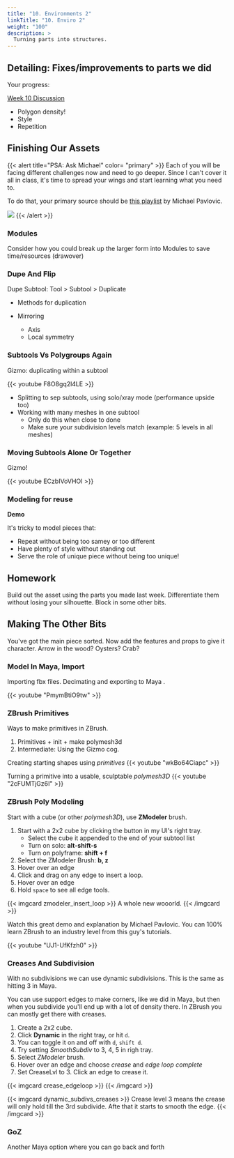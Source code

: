 ```yaml
---
title: "10. Environments 2"
linkTitle: "10. Enviro 2"
weight: "100"
description: >
  Turning parts into structures.
---
```


## Detailing: Fixes/improvements to parts we did

Your progress:

[Week 10 Discussion](https://laureate-au.blackboard.com/webapps/discussionboard/do/message?action=list_messages&course_id=_89547_1&nav=discussion_board_entry&conf_id=_152757_1&forum_id=_866561_1&message_id=_2243100_1)

* Polygon density!
* Style
* Repetition

## Finishing Our Assets

{{< alert title="PSA: Ask Michael" color= "primary" >}}
Each of you will be facing different challenges now and need to go deeper. Since I can't cover it all in class, it's time to spread your wings and start learning what you need to. 

To do that, your primary source should be [this playlist](https://www.youtube.com/playlist?list=PLkzopwqcFevbxxNfZtq1ae09h1dht4S6M) by Michael Pavlovic.

<a href="https://www.youtube.com/playlist?list=PLkzopwqcFevbxxNfZtq1ae09h1dht4S6M"><img src="pavlovic_zbrush_basics.jpg"></a>
{{< /alert >}}


### Modules

Consider how you could break up the larger form into Modules to save time/resources
(drawover)

### Dupe And Flip

 Dupe Subtool: Tool > Subtool > Duplicate 

* Methods for duplication
  
* Mirroring
  * Axis
  * Local symmetry

### Subtools Vs Polygroups Again

Gizmo: duplicating within a subtool

{{< youtube F8O8gq2l4LE >}}

* Splitting to sep subtools, using solo/xray mode (performance upside too)
* Working with many meshes in one subtool
  * Only do this when close to done
  * Make sure your subdivision levels match (example: 5 levels in all meshes)

### Moving Subtools Alone Or Together

Gizmo!

{{< youtube ECzbIVoVHOI >}}

### Modeling for reuse

**Demo**

It's tricky to model pieces that:
* Repeat without being too samey or too different
* Have plenty of style without standing out
* Serve the role of unique piece without being too unique!

## Homework
Build out the asset using the parts you made last week.
Differentiate them without losing your silhouette.
Block in some other bits.

## Making The Other Bits
You've got the main piece sorted. Now add the features and props to give it character. Arrow in the wood? Oysters? Crab?

### Model In Maya, Import

Importing fbx files.
Decimating and exporting to Maya .

{{< youtube "PmymBtiO9tw" >}}

### ZBrush Primitives

Ways to make primitives in ZBrush.
1. Primitives + init + make polymesh3d
4. Intermediate: Using the Gizmo cog.

Creating starting shapes using _primitives_
{{< youtube "wkBo64Ciapc" >}}

Turning a primitive into a usable, sculptable _polymesh3D_
{{< youtube "2cFUMTjGz6I" >}}

### ZBrush Poly Modeling 

Start with a cube (or other _polymesh3D_), use **ZModeler** brush.

1. Start with a 2x2 cube by clicking the button in my UI's right tray.
   * Select the cube it appended to the end of your subtool list
   * Turn on solo: **alt-shift-s**
   * Turn on polyframe: **shift + f**
2. Select the ZModeler Brush: **b, z**
3. Hover over an edge
5. Click and drag on any edge to insert a loop.
4. Hover over an edge
5. Hold `space` to see all edge tools. 

{{< imgcard zmodeler_insert_loop >}}
A whole new wooorld.
{{< /imgcard >}}

Watch this great demo and explanation by Michael Pavlovic. You can 100% learn ZBrush to an industry level from this guy's tutorials.

{{< youtube "UJ1-UfKfzh0" >}}

### Creases And Subdivision

With no subdivisions we can use dynamic subdivisions. This is the same as hitting 3 in Maya.

You can use support edges to make corners, like we did in Maya, but then when you subdivide you'll end up with a lot of density there. In ZBrush you can mostly get there with creases.

1. Create a 2x2 cube.
2. Click **Dynamic** in the right tray, or hit `d`.
3. You can toggle it on and off with `d`, `shift d`. 
4. Try setting _SmoothSubdiv_ to 3, 4, 5 in righ tray.
2. Select _ZModeler_ brush.
3. Hover over an edge and choose _crease_ and _edge loop complete_
4. Set CreaseLvl to 3. Click an edge to crease it. 

{{< imgcard crease_edgeloop >}}
{{< /imgcard >}}

{{< imgcard dynamic_subdivs_creases >}}
Crease level 3 means the crease will only hold till the 3rd subdivide. Afte that it starts to smooth the edge.
{{< /imgcard >}}


### GoZ

Another Maya option where you can go back and forth


